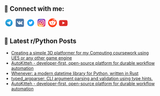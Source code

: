 ## 🔎 Connect with me:
[<img src="https://github.com/bullbesh/bullbesh/blob/main/images/Telegram.png" width="32" height="32" />](https://t.me/bullbesh)
[<img src="https://github.com/bullbesh/bullbesh/blob/main/images/VK.png" width="32" height="32" />](https://vk.com/bullbesh)
[<img src="https://github.com/bullbesh/bullbesh/blob/main/images/Twitter.png" width="32" height="32" />](https://twitter.com/bullbesh1)
[<img src="https://github.com/bullbesh/bullbesh/blob/main/images/Instagram.png" width="32" height="32" />](https://www.instagram.com/bullbesh)
[<img src="https://github.com/bullbesh/bullbesh/blob/main/images/Reddit.png" width="32" height="32" />](https://www.reddit.com/user/bullbesh)
[<img src="https://github.com/bullbesh/bullbesh/blob/main/images/YouTube.png" width="32" height="32" />](https://www.youtube.com/channel/UCtfjRs6uzgq5mfm8S06WTcg)

## 📕 Latest r/Python Posts
<!-- BLOG-POST-LIST:START -->
- [Creating a simple 3D platformer for my Computing coursework using UE5 or any other game engine](https://www.reddit.com/r/Python/comments/1dydt35/creating_a_simple_3d_platformer_for_my_computing/)
- [AutoKitteh - developer-first, open-source platform for durable workflow automation](https://www.reddit.com/r/Python/comments/1dyd5ne/autokitteh_developerfirst_opensource_platform_for/)
- [Whenever: a modern datetime library for Python, written in Rust](https://www.reddit.com/r/Python/comments/1dyb8gn/whenever_a_modern_datetime_library_for_python/)
- [typed_argparser: CLI argument parsing and validation using type hints.](https://www.reddit.com/r/Python/comments/1dyabhz/typed_argparser_cli_argument_parsing_and/)
- [AutoKitteh - developer-first, open-source platform for durable workflow automation](https://www.reddit.com/r/Python/comments/1dya7z9/autokitteh_developerfirst_opensource_platform_for/)
<!-- BLOG-POST-LIST:END -->

